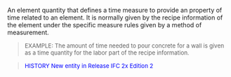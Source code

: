 ﻿An element quantity that defines a time measure to provide an property of time related to an element. It is normally given by the recipe information of the element under the specific measure rules given by a method of measurement.

> <font size="-1">EXAMPLE: The amount of time needed to pour
		concrete for a wall is given as a time quantity for the labor part of the
		recipe information.</font>

> <font color="#0000FF" size="-1">HISTORY New entity in Release IFC 2x
		  Edition 2 </font>
>